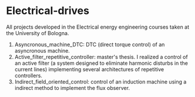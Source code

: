 # Electrical-drives
All projects developed in the Electrical energy engineering courses taken at the University of Bologna.

1. Asyncronous_machine_DTC: DTC (direct torque control) of an asyncronous machine. 
2. Active_filter_repetitive_controller: master's thesis. I realized a control of an active filter (a system designed to eliminate harmonic disturbs in the current lines) implementing several architectures of repetitive controllers.
3. Indirect_field_oriented_control: control of an induction machine using a indirect method to implement the flux observer.
